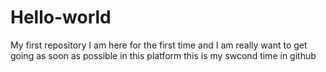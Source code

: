 # Hello-world
My first repository
I am here for the first time and I am really want to get going as soon as possible in this platform
this is my swcond time in github
